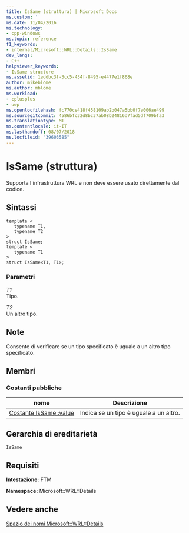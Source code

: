 ```yaml
---
title: IsSame (struttura) | Microsoft Docs
ms.custom: ''
ms.date: 11/04/2016
ms.technology:
- cpp-windows
ms.topic: reference
f1_keywords:
- internal/Microsoft::WRL::Details::IsSame
dev_langs:
- C++
helpviewer_keywords:
- IsSame structure
ms.assetid: 1eddbc3f-3cc5-434f-8495-e4477e1f868e
author: mikeblome
ms.author: mblome
ms.workload:
- cplusplus
- uwp
ms.openlocfilehash: fc770ce418f458109ab2b047a5bb0f7e006ae499
ms.sourcegitcommit: 4586bfc32d8bc37ab08b24816d7fad5df709bfa3
ms.translationtype: MT
ms.contentlocale: it-IT
ms.lasthandoff: 08/07/2018
ms.locfileid: "39603585"
---
```

# <a name="issame-structure"></a>IsSame (struttura)
Supporta l'infrastruttura WRL e non deve essere usato direttamente dal codice.  
  
## <a name="syntax"></a>Sintassi  
  
```  
template <  
   typename T1,  
   typename T2  
>  
struct IsSame;  
template <  
   typename T1  
>  
struct IsSame<T1, T1>;  
```  
  
### <a name="parameters"></a>Parametri  
 *T1*  
 Tipo.  
  
 *T2*  
 Un altro tipo.  
  
## <a name="remarks"></a>Note  
 Consente di verificare se un tipo specificato è uguale a un altro tipo specificato.  
  
## <a name="members"></a>Membri  
  
### <a name="public-constants"></a>Costanti pubbliche  
  
|nome|Descrizione|  
|----------|-----------------|  
|[Costante IsSame::value](../windows/issame-value-constant.md)|Indica se un tipo è uguale a un altro.|  
  
## <a name="inheritance-hierarchy"></a>Gerarchia di ereditarietà  
 `IsSame`  
  
## <a name="requirements"></a>Requisiti  
 **Intestazione:** FTM  
  
 **Namespace:** Microsoft::WRL::Details  
  
## <a name="see-also"></a>Vedere anche  
 [Spazio dei nomi Microsoft::WRL::Details](../windows/microsoft-wrl-details-namespace.md)